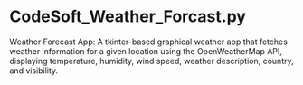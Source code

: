 # CodeSoft_Weather_Forcast.py
Weather Forecast App: A tkinter-based graphical weather app that fetches weather information for a given location using the OpenWeatherMap API, displaying temperature, humidity, wind speed, weather description, country, and visibility.
